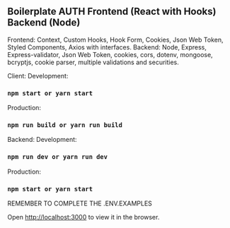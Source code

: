## Boilerplate AUTH Frontend (React with Hooks) Backend (Node)

Frontend: Context, Custom Hooks, Hook Form, Cookies, Json Web Token, Styled Components, Axios with interfaces.
Backend: Node, Express, Express-validator, Json Web Token, cookies, cors, dotenv, mongoose, bcryptjs, cookie parser, multiple validations and securities.

Client:
Development:
### `npm start or yarn start`
Production:
### `npm run build or yarn run build`

Backend:
Development:
### `npm run dev or yarn run dev`
Production:
### `npm start or yarn start`

REMEMBER TO COMPLETE THE .ENV.EXAMPLES

Open [http://localhost:3000](http://localhost:3000) to view it in the browser.

